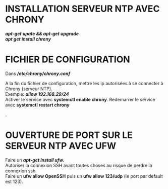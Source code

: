

# INSTALLATION SERVEUR NTP AVEC CHRONY
___apt-get upate && apt-get upgrade___  
___apt get install chrony___

# FICHIER DE CONFIGURATION  
Dans ___/etc/chrony/chrony.conf___   

A la fin du fichier de configuration, mettre les ip autorisées à se connecter à Chrony (serveur NTP).  
Exemple: ___allow 192.168.29/24___  
Activer le service avec __systemctl enable chrony__.
Redemarrer le service avec __systemctl restart chrony__

.
# OUVERTURE DE PORT SUR LE SERVEUR NTP AVEC UFW  
Faire un ___apt-get install ufw.___  
Autoriser la connexion SSH avant toutes choses au risque de perdre la connexion ssh.  
Faire un __ufw allow OpenSSH__ puis un __ufw allow 123/udp__ (le port par default est 123).
